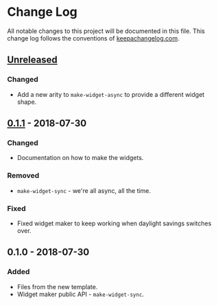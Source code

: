 # Change Log
All notable changes to this project will be documented in this file. This change log follows the conventions of [keepachangelog.com](http://keepachangelog.com/).

## [Unreleased]
### Changed
- Add a new arity to `make-widget-async` to provide a different widget shape.

## [0.1.1] - 2018-07-30
### Changed
- Documentation on how to make the widgets.

### Removed
- `make-widget-sync` - we're all async, all the time.

### Fixed
- Fixed widget maker to keep working when daylight savings switches over.

## 0.1.0 - 2018-07-30
### Added
- Files from the new template.
- Widget maker public API - `make-widget-sync`.

[Unreleased]: https://github.com/your-name/pasty/compare/0.1.1...HEAD
[0.1.1]: https://github.com/your-name/pasty/compare/0.1.0...0.1.1
